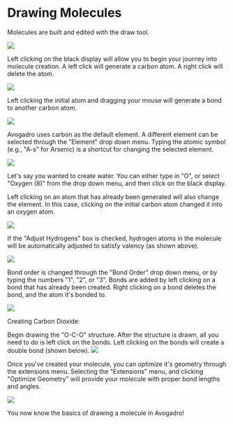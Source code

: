 # Drawing Molecules

Molecules are built and edited with the draw tool.

![](../.gitbook/assets/creating-a-molecule.png)

Left clicking on the black display will allow you to begin your journey into molecule creation. A left click will generate a carbon atom. A right click will delete the atom.

![](../.gitbook/assets/d0340a40-b153-4710-a705-dd123fc862ad.png)

Left clicking the initial atom and dragging your mouse will generate a bond to another carbon atom.

![](../.gitbook/assets/e5c67bd1-f903-4ede-a1a0-34a575d12e8b.png)

Avogadro uses carbon as the default element. A different element can be selected through the "Element" drop down menu. Typing the atomic symbol \(e.g., "A-s" for Arsenic\) is a shortcut for changing the selected element.

![](../.gitbook/assets/396b23b0-d64d-4fed-b606-92e8c7420994.png)

Let's say you wanted to create water. You can either type in "O", or select "Oxygen \(8\)" from the drop down menu, and then click on the black display.

Left clicking on an atom that has already been generated will also change the element. In this case, clicking on the initial carbon atom changed it into an oxygen atom.

![](../.gitbook/assets/2e3013ad-c850-4827-96b5-d47738fe39d6.png)

If the "Adjust Hydrogens" box is checked, hydrogen atoms in the molecule will be automatically adjusted to satisfy valency \(as shown above\).

![](../.gitbook/assets/26534c23-d651-41d9-b936-e6852097a238.png)

Bond order is changed through the "Bond Order" drop down menu, or by typing the numbers "1", "2", or "3". Bonds are added by left clicking on a bond that has already been created. Right clicking on a bond deletes the bond, and the atom it's bonded to.

![](../.gitbook/assets/a2495b0f-0ec4-4e27-84b9-42597f90a678.png)

Creating Carbon Dioxide:

Begin drawing the "O-C-O" structure. After the structure is drawn, all you need to do is left click on the bonds. Left clicking on the bonds will create a double bond \(shown below\). ![](../.gitbook/assets/7a8266c1-89ef-4dff-92a2-8eeb0b2b816f.png)

Once you've created your molecule, you can optimize it's geometry through the extensions menu. Selecting the "Extensions" menu, and clicking "Optimize Geometry" will provide your molecule with proper bond lengths and angles.

![](../.gitbook/assets/ada26872-ede7-4601-bd4e-d790c10ad614.png)

You now know the basics of drawing a molecule in Avogadro!

